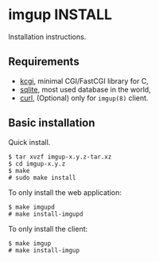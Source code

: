 imgup INSTALL
=============

Installation instructions.

Requirements
------------

- [kcgi][], minimal CGI/FastCGI library for C,
- [sqlite][], most used database in the world,
- [curl][], (Optional) only for `imgup(8)` client.

Basic installation
------------------

Quick install.

	$ tar xvzf imgup-x.y.z-tar.xz
	$ cd imgup-x.y.z
	$ make
	# sudo make install

To only install the web application:

	$ make imgupd
	# make install-imgupd

To only install the client:

	$ make imgup
	# make install-imgup

[curl]: https://curl.haxx.se
[kcgi]: https://kristaps.bsd.lv/kcgi
[sqlite]: https://www.sqlite.org
